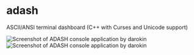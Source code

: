 # adash

ASCII/ANSI terminal dashboard (C++ with Curses and Unicode support)

![Screenshot of ADASH console application by darokin](https://darokin.info/github/imgs/adash_01.png)
![Screenshot of ADASH console application by darokin](https://darokin.info/github/imgs/adash_02.jng)
